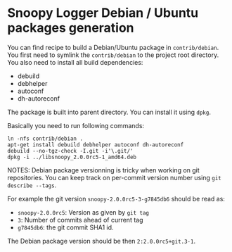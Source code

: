 # Snoopy Logger Debian / Ubuntu packages generation #

You can find recipe to build a Debian/Ubuntu package in
`contrib/debian`. You first need to symlink the `contrib/debian` to the
project root directory. You also need to install all build dependencies:

- debuild
- debhelper
- autoconf
- dh-autoreconf

The package is built into parent directory. You can install it using `dpkg`.

Basically you need to run following commands:

    ln -nfs contrib/debian .
    apt-get install debuild debhelper autoconf dh-autoreconf
    debuild --no-tgz-check -I.git -i'\.git/'
    dpkg -i ../libsnoopy_2.0.0rc5-1_amd64.deb


NOTES: Debian package versionning is tricky when working on git
repositories. You can keep track on per-commit version number using `git
describe --tags`.

For example the git version `snoopy-2.0.0rc5-3-g7845db6` should be read as:

- `snoopy-2.0.0rc5`: Version as given by `git tag`
- `3`: Number of commits ahead of current tag
- `g7845db6`: the git commit SHA1 id.

The Debian package version should be then `2:2.0.0rc5+git.3-1`.
